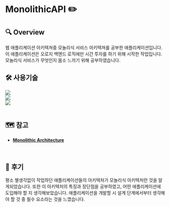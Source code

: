 # MonolithicAPI :pencil2:
## 🔍 Overview
웹 애플리케이션 아키텍쳐중 모놀리식 서비스 아키텍쳐를 공부한 애플리케이션입니다.
이 애플리케이션은 오로지 백엔드 로직에만 시간 투자를 하기 위해 시작한 작업입니다.
모놀리식 서비스가 무엇인지 몸소 느끼기 위해 공부하였습니다.
<br />

## 🛠 사용기술
 <img src="https://img.shields.io/badge/JavaScript-F7DF1E?style=flat-square&logo=JavaScript&logoColor=white"> <br />
 <img src="https://img.shields.io/badge/Node.js-339933?style=flat-square&logo=Node.js&logoColor=white"> <br />
 <img src="https://img.shields.io/badge/Express-000000?style=flat-square&logo=Express&logoColor=white"> <br />
<br />

## 🗺️ 참고
- [**Monolithic Architecture**](https://thebook.io/007035/)

<br />

## 🌿 후기
평소 별생각없이 작업하던 애플리케이션들의 아키텍처가 모놀리식 아키텍처란 것을 알게되었습니다.
또한 이 아키텍처의 특징과 장단점을 공부하였고, 어떤 애플리케이션에 도입해야 할 지 생각해보았습니다.
애플리케이션을 개발할 시 설계 단계에서부터 생각해야 할 것 중 필수 요소라는 것을 느꼈습니다.
